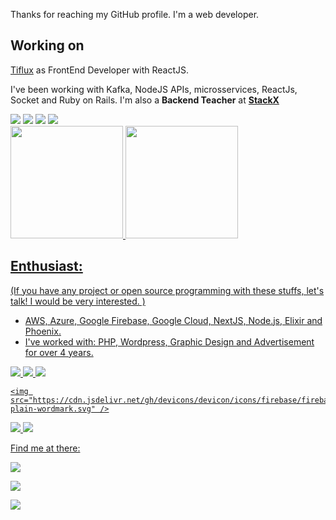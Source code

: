 <p>Thanks for reaching my GitHub profile. I'm a web developer.</p>

<link rel="stylesheet" href="https://cdn.jsdelivr.net/gh/devicons/devicon@v2.15.1/devicon.min.css">

<h2>Working on</h2>
<p>
  <a href="https://www.tiflux.com">Tiflux</a> as FrontEnd Developer with ReactJS.
</p>
<p>
  I've been working with Kafka, NodeJS APIs, microsservices, ReactJs, Socket and Ruby on Rails. I'm also a <b>Backend Teacher</b> at <a href="https://www.stackx.com.br/" target="_blank"><b>StackX</b></a>
</p>
<div>
  <img src="https://cdn.jsdelivr.net/gh/devicons/devicon/icons/rails/rails-original-wordmark.svg" />
<img src="https://cdn.jsdelivr.net/gh/devicons/devicon/icons/react/react-original-wordmark.svg" />
<img src="https://cdn.jsdelivr.net/gh/devicons/devicon/icons/socketio/socketio-original-wordmark.svg" />

  <img src="https://cdn.jsdelivr.net/gh/devicons/devicon/icons/postgresql/postgresql-original-wordmark.svg" />

  
  </div>
  
<div>
  <a href="https://github.com/GabrielFeMello">
  <img height="180em" src="https://github-readme-stats.vercel.app/api/top-langs/?username=GabrielFeMello&layout=compact&langs_count=7&theme=dracula"/>
  <img height="180em" src="https://github-readme-stats.vercel.app/api?username=GabrielFeMello&show_icons=true&theme=dracula&include_all_commits=true&count_private=true"/>
</div>
  
  <h2>Enthusiast:</h2>
  <p>(If you have any project or open source programming with these stuffs, let's talk! I would be very interested. )</p>
<ul>
  <li> AWS, Azure, Google Firebase, Google Cloud, NextJS, Node.js, Elixir and Phoenix.</li>
  <li> I've worked with: PHP, Wordpress, Graphic Design and Advertisement for over 4 years. </li>
</ul>
  
  <div>
  <img src="https://cdn.jsdelivr.net/gh/devicons/devicon/icons/elixir/elixir-original-wordmark.svg" />
<img src="https://cdn.jsdelivr.net/gh/devicons/devicon/icons/firebase/firebase-plain-wordmark.svg" />
<img src="https://cdn.jsdelivr.net/gh/devicons/devicon/icons/rust/rust-plain.svg" />

    <img src="https://cdn.jsdelivr.net/gh/devicons/devicon/icons/firebase/firebase-plain-wordmark.svg" />
<img src="https://cdn.jsdelivr.net/gh/devicons/devicon/icons/googlecloud/googlecloud-original-wordmark.svg" />
<img src="https://cdn.jsdelivr.net/gh/devicons/devicon/icons/graphql/graphql-plain-wordmark.svg" />

  </div>

 <p>Find me at there:</p>
<div>
  <a href="https://www.youtube.com/channel/UC4-WLyBK27Mdvb2I4u6apOQ" target="_blank"><img src="https://img.shields.io/badge/YouTube-FF0000?style=for-the-badge&logo=youtube&logoColor=white" target="_blank"></a>

  <a href="https://instagram.com/desenvolvendo.carreiras" target="_blank"><img src="https://img.shields.io/badge/-Instagram-%23E4405F?style=for-the-badge&logo=instagram&logoColor=white" target="_blank"></a>
  
  <a href="https://www.linkedin.com/in/seu-usuário-linkedln-aqui" target="_blank"><img src="https://img.shields.io/badge/-LinkedIn-%230077B5?style=for-the-badge&logo=linkedin&logoColor=white" target="_blank"></a> 
  
</div>

<!--
<h3> Trying to find time to work on my website:</h3>
<p><a href="https://www.gabrielfemello.com.br" target="_blank">Visit here</a></p>
-->
<!--
**GabrielFeMello/GabrielFeMello** is a ✨ _special_ ✨ repository because its `README.md` (this file) appears on your GitHub profile.

Here are some ideas to get you started:

-->
